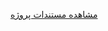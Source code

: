 [مشاهده مستندات پروژه]([k](https://drive.google.com/file/d/1POYE962m4ViH8cYtH6gd6dYiqf9zOX0d/view?usp=drive_link))
